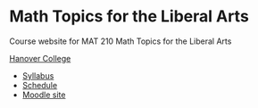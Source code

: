 Math Topics for the Liberal Arts
================================

Course website for MAT 210 Math Topics for the Liberal Arts

[Hanover College](http://www.hanover.edu)

- [Syllabus](syllabus.md)
- [Schedule](schedule.md)
- [Moodle site](https://moodle.hanover.edu/course/view.php?id=676)
